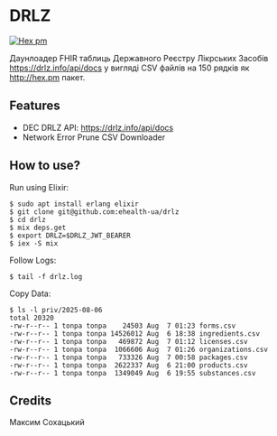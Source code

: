 # DRLZ

[![Hex pm](http://img.shields.io/hexpm/v/drlz.svg?style=flat)](https://hex.pm/packages/drlz)

Даунлоадер FHIR таблиць Державного Реєстру Лікрських Засобів https://drlz.info/api/docs у вигляді CSV файлів на 150 рядків як http://hex.pm пакет.

## Features

* DEC DRLZ API: https://drlz.info/api/docs
* Network Error Prune CSV Downloader

## How to use?

Run using Elixir:

```
$ sudo apt install erlang elixir
$ git clone git@github.com:ehealth-ua/drlz
$ cd drlz
$ mix deps.get
$ export DRLZ=$DRLZ_JWT_BEARER
$ iex -S mix
```

Follow Logs:

```
$ tail -f drlz.log
```

Copy Data:

```
$ ls -l priv/2025-08-06
total 20320
-rw-r--r-- 1 tonpa tonpa    24503 Aug  7 01:23 forms.csv
-rw-r--r-- 1 tonpa tonpa 14526012 Aug  6 18:38 ingredients.csv
-rw-r--r-- 1 tonpa tonpa   469872 Aug  7 01:12 licenses.csv
-rw-r--r-- 1 tonpa tonpa  1066606 Aug  7 01:26 organizations.csv
-rw-r--r-- 1 tonpa tonpa   733326 Aug  7 00:58 packages.csv
-rw-r--r-- 1 tonpa tonpa  2622337 Aug  6 21:00 products.csv
-rw-r--r-- 1 tonpa tonpa  1349049 Aug  6 19:55 substances.csv
```

## Credits

Максим Сохацький
